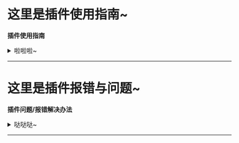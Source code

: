 # 这里是插件使用指南~

 **插件使用指南** 
<details>
  <summary>啦啦啦~</summary>

---

<details>
  <summary>①帮助图：</summary>

- 脆脆鲨插件帮助图

<br>
    <img src="resources/肾虚的脆脆鲨/脆脆鲨帮助参考图.png" width="70%">
	
</details>

---

<details>
  <summary>②扩展帮助图：</summary>

- 有点懒先这样吧
- 脆脆鲨插件扩展帮助图

<br>
    <img src="resources/help/BZhelp.jpg" width="70%">
	
</details>

---

<details>
  <summary>③娱乐类</summary>

|       打人功能       |      使用示例      |            介绍            |
| :--------------: | :------------: | :------------------------: |
|设置打人Bot名字|#设置打人Bot名字脆脆鲨|添加bot的名字 |
|本群【启用/禁用】打人|#本群启用打人|是否开启群内打人功能 |
|打他【仅我/所有人】可用|#打他所有人可用|主人不受限制|
|【写入/删除】打人api|#写入打人apihttp://www.dmoe.cc/random.php|添加api|
|查看打人api|#查看打人api|查看你的api|
|api参考|#api参考|查看找好的api 仅限群内使用|
|打他/打我|#打他@金毛脆脆鲨 |打他并禁言|

---


|       骰子功能       |      使用示例      |            介绍            |
| :--------------: | :------------: | :------------------------: |
|骰子/roll|#骰子|随机骰子游戏|
|重置骰子|#重置骰子|重置你的记录|
|一到六|#一到六|不知道|
|开|#开|开骰子|

---


|       骂人功能       |      使用示例      |            介绍            |
| :--------------: | :------------: | :------------------------: |
|【写入/删除】文字+内容|#写入文字哈？|添加骂人回复功能|
|词库列表|#词库列表|查看你写入的词库|
|【上传/删除】骂人图片|#上传骂人图片|添加骂人回复的图片|   
|骂人图片列表|#骂人图片列表|查看你写入的图片|   

---


|       壁纸功能       |      使用示例      |            介绍            |
| :--------------: | :------------: | :------------------------: |
|脆脆鲨扩展壁纸功能|#脆脆鲨扩展壁纸|查看一张壁纸壁纸图|

	
</details>

---

<details>
  <summary>④管理类（绝对权限）</summary>

|       自动撤回功能（撤回一切？）       |      使用示例      |            介绍            |
| :--------------: | :------------: | :------------------------: |
|【开启/关闭】自动撤回|#开启自动撤回|是否开启群撤回|
|本群【启用/禁用】自动撤回|#本群启用自动撤回|是否开启群撤回 进限该群|
|设置自动撤回时间【时间】+秒|#设置自动撤回时间15秒|撤回时间|   

---
     
|       云崽主人管理       |      使用示例      |            介绍            |
| :--------------: | :------------: | :------------------------: |
|【增加/删除】主人|#增加主人123456789|添加删除主人|
|主人列表|#主人列表|查看bot的所有主人|
|删除所有主人|#删除所有主人|删除bot的全部主人|
|拉黑用户|#拉黑用户 @金毛脆脆鲨 |拉黑这个人|
|拉黑解除|#拉黑解除1|解除对这个人的拉黑（使用拉黑列表查看）|
|拉黑列表|#拉黑列表|查看拉黑的人| 
|拉黑群+群号|#拉黑群123456789|拉黑群| 
|解除拉黑群|#解除拉黑群123456789|解除对这个群的拉黑（使用群拉黑列表查看）|
|群拉黑列表|#群拉黑列表|查看拉黑的群|

---

|       云崽管理       |      使用示例      |            介绍            |
| :--------------: | :------------: | :------------------------: |
|插件名|#插件名|查看你安装的插件使用帮助|
|全局【禁用/启用】+功能名字|#全局禁用戳一戳 |停用这个功能|
|全局禁用列表|#全局禁用列表|查看你禁用的功能|
|清空全局禁用|#清空全局禁用|删除全部禁用的功能| 
|全局【设置/删除】白名单+插件名字|#设置白名单戳一戳|添加白名单| 
|白名单列表|#白名单列表|查看添加的白名单|
|清理白名单|#清理白名单|删除全部白名单|


</details>

</details>

---

# 这里是插件报错与问题~

 **插件问题/报错解决办法** 
<details>
  <summary>哒哒哒~</summary>

---

<details>
  <summary>常见报错解决办法</summary>
 &nbsp;
 &nbsp;

> 1.从plugins中删除Jinmaocuicuisha-plugin重新下载脆脆鲨插件（适用于大多数情况）
> 
> 2.请查看你的崽是不是v3 脆脆鲨插件只支持v3
> 
> 3.如果是更新插件后报错了 请耐心等待会修复
> 
> 4.[`trss崽`](https://gitee.com/TimeRainStarSky/Yunzai)目前支持7个协议端 可能不谦融吧（没看过） 报错了与本插件无关不要来找
> 
> 5.Jinmaocuicuisha-plugin插件载入失败 请手动打开plugins文件找到脆脆鲨插件改成Jinmaocuicuisha-plugin
> 
> 如：&emsp; &emsp; &emsp; &emsp; &emsp; &emsp; &emsp; &emsp;  **注意大小写** 
> <br>
       <img src="resources/肾虚的脆脆鲨/dxxbc.png" width="70%">


</details> 

---

<details>
  <summary>插件冲突问题</summary>
 &nbsp;
 &nbsp;

> 1.脆脆鲨插件可能会与带有打人的插件产生冲突,如有发生冲突问题，删就对辣
> 
> 2.本插件与互殴插件[(fisticuffs plugin)](https://gitee.com/JK_An0nymou5/fisticuffs-plugin)会造成严重冲突，互殴插件是被这个作者叫为脆脆鲨二开的插件，出问题请找[互殴插件作者](https://gitee.com/JK_An0nymou5)

</details> 

</details> 

---